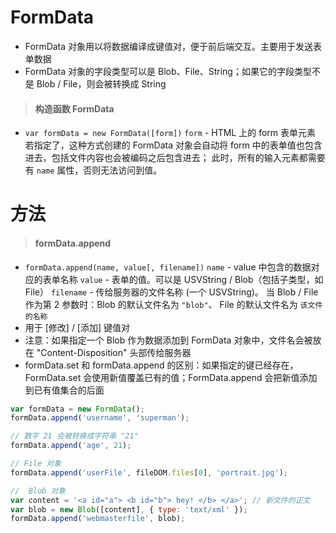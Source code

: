 # FormData

-   FormData 对象用以将数据编译成键值对，便于前后端交互。主要用于发送表单数据
-   FormData 对象的字段类型可以是 Blob、File、String；如果它的字段类型不是 Blob / File，则会被转换成 String

> #### 构造函数 FormData

-   `var formData = new FormData([form])`
    `form` - HTML 上的 form 表单元素
    若指定了，这种方式创建的 FormData 对象会自动将 form 中的表单值也包含进去，包括文件内容也会被编码之后包含进去；
    此时，所有的输入元素都需要有 `name` 属性，否则无法访问到值。

# 方法

> #### formData.append

-   `formData.append(name, value[, filename])`
    `name` - value 中包含的数据对应的表单名称
    `value` - 表单的值。可以是 USVString / Blob（包括子类型，如 File）
    `filename` - 传给服务器的文件名称 (一个 USVString)。
    当 Blob / File 作为第 2 参数时：Blob 的默认文件名为 `"blob"`、 File 的默认文件名为 `该文件的名称`
-   用于 [修改] / [添加] 键值对
-   注意：如果指定一个 Blob 作为数据添加到 FormData 对象中，文件名会被放在 "Content-Disposition" 头部传给服务器
-   formData.set 和 formData.append 的区别：如果指定的键已经存在，FormData.set 会使用新值覆盖已有的值；FormData.append 会把新值添加到已有值集合的后面

```js
var formData = new FormData();
formData.append('username', 'superman');

// 数字 21 会被转换成字符串 "21"
formData.append('age', 21);

// File 对象
formData.append('userFile', fileDOM.files[0], 'portrait.jpg');

//  Blob 对象
var content = '<a id="a"> <b id="b"> hey! </b> </a>'; // 新文件的正文
var blob = new Blob([content], { type: 'text/xml' });
formData.append('webmasterfile', blob);
```
